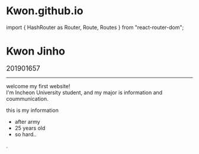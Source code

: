 # Kwon.github.io
import { HashRouter as Router, Route, Routes } from "react-router-dom";
<!DOCTYPE html>
<html>
  <head>
    <h1> Kwon Jinho </h1>
    <p> <font size = '4'>201901657 </font></p>
    <meta charset="utf-8">
    <title>About Me</title>
  </head>
  <hr>
  <body>
      welcome my first website! <br>
      I'm Incheon University student, and my major is information and coummunication.
      <p> this is my information </p>
      <ul>
        <li> after army</li>
        <li> 25 years old</li>
        <li> so hard.. </li>
      </ul>
   </body>
</html>.

